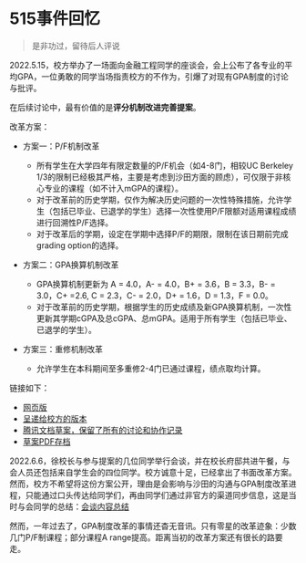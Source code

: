 # 515事件回忆
> 是非功过，留待后人评说

2022.5.15，校方举办了一场面向金融工程同学的座谈会，会上公布了各专业的平均GPA，一位勇敢的同学当场指责校方的不作为，引爆了对现有GPA制度的讨论与批评。

在后续讨论中，最有价值的是**评分机制改进完善提案**。

改革方案：
- 方案一：P/F机制改革
  - 所有学生在大学四年有限定数量的P/F机会（如4-8门，相较UC Berkeley 1/3的限制已经极其严格，主要是考虑到沙田方面的顾虑），可仅限于非核心专业的课程（如不计入mGPA的课程）。
  - 对于改革前的历史学期，仅作为解决历史问题的一次性特殊措施，允许学生（包括已毕业、已退学的学生）选择一次性使用P/F限额对适用课程成绩进行回溯性P/F选择。
  - 对于改革后的学期，设定在学期中选择P/F的期限，限制在该日期前完成grading option的选择。

- 方案二：GPA换算机制改革
  - GPA换算机制更新为 A = 4.0，A- = 4.0，B+ = 3.6，B = 3.3，B- = 3.0，C+ =2.6,
C = 2.3，C- = 2.0，D+ = 1.6，D = 1.3，F = 0.0。
  - 对于改革前的历史学期，根据学生的历史成绩及新GPA换算机制，一次性更新其学期cGPA及总cGPA、总mGPA。适用于所有学生（包括已毕业、已退学的学生）。

- 方案三：重修机制改革
  - 允许学生在本科期间至多重修2-4门已通过课程，绩点取均计算。

链接如下：
- [网页版](https://gpa.cyzhu.dev/)
- [呈递给校方的版本](https://docs.qq.com/doc/p/d5b5eb6f5a171835d1da58bcd0bf5fa8150ac808)
- [腾讯文档草案，保留了所有的讨论和协作记录](https://docs.qq.com/doc/DTVZCdWhvYXBWakt4?u=525f1adabafd4dc8bdcce93656fe3b05)
- [草案PDF存档](%E8%AF%84%E5%88%86%E6%9C%BA%E5%88%B6%E6%94%B9%E8%BF%9B%E5%AE%8C%E5%96%84%E6%8F%90%E6%A1%88.pdf)

2022.6.6，徐校长与参与提案的几位同学举行会谈，并在校长府邸共进午餐，与会人员还包括来自学生会的四位同学。校方诚意十足，已经拿出了书面改革方案。然而，校方不希望将这份方案公开，理由是会影响与沙田的沟通与GPA制度改革进程，只能通过口头传达给同学们，再由同学们通过非官方的渠道同步信息，这是当时与会同学的总结：[会谈内容总结](%E6%A0%A1%E9%95%BF%E4%BC%9A%E8%B0%88%E5%86%85%E5%AE%B9%E5%88%86%E4%BA%AB.pdf)

然而，一年过去了，GPA制度改革的事情还杳无音讯。只有零星的改革迹象：少数几门P/F制课程；部分课程A range提高。距离当初的改革方案还有很长的路要走。

